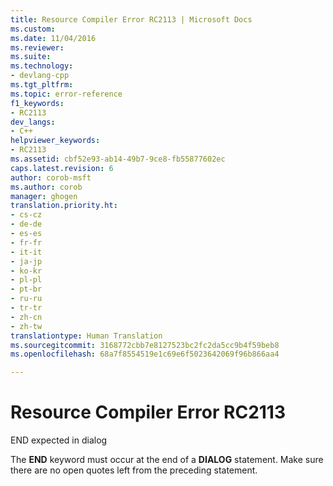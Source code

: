 ```yaml
---
title: Resource Compiler Error RC2113 | Microsoft Docs
ms.custom: 
ms.date: 11/04/2016
ms.reviewer: 
ms.suite: 
ms.technology:
- devlang-cpp
ms.tgt_pltfrm: 
ms.topic: error-reference
f1_keywords:
- RC2113
dev_langs:
- C++
helpviewer_keywords:
- RC2113
ms.assetid: cbf52e93-ab14-49b7-9ce8-fb55877602ec
caps.latest.revision: 6
author: corob-msft
ms.author: corob
manager: ghogen
translation.priority.ht:
- cs-cz
- de-de
- es-es
- fr-fr
- it-it
- ja-jp
- ko-kr
- pl-pl
- pt-br
- ru-ru
- tr-tr
- zh-cn
- zh-tw
translationtype: Human Translation
ms.sourcegitcommit: 3168772cbb7e8127523bc2fc2da5cc9b4f59beb8
ms.openlocfilehash: 68a7f8554519e1c69e6f5023642069f96b866aa4

---
```

# Resource Compiler Error RC2113
END expected in dialog  
  
 The **END** keyword must occur at the end of a **DIALOG** statement. Make sure there are no open quotes left from the preceding statement.


<!--HONumber=Jan17_HO2-->


